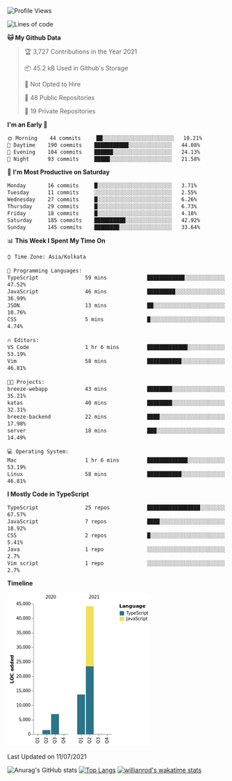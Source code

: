 <!--START_SECTION:waka-->
![Profile Views](http://img.shields.io/badge/Profile%20Views-1-blue)

![Lines of code](https://img.shields.io/badge/From%20Hello%20World%20I%27ve%20Written-66336%20lines%20of%20code-blue)

**🐱 My Github Data** 

> 🏆 3,727 Contributions in the Year 2021
 > 
> 📦 45.2 kB Used in Github's Storage 
 > 
> 🚫 Not Opted to Hire
 > 
> 📜 48 Public Repositories 
 > 
> 🔑 19 Private Repositories  
 > 
**I'm an Early 🐤** 

```text
🌞 Morning    44 commits     ██░░░░░░░░░░░░░░░░░░░░░░░   10.21% 
🌆 Daytime    190 commits    ███████████░░░░░░░░░░░░░░   44.08% 
🌃 Evening    104 commits    ██████░░░░░░░░░░░░░░░░░░░   24.13% 
🌙 Night      93 commits     █████░░░░░░░░░░░░░░░░░░░░   21.58%

```
📅 **I'm Most Productive on Saturday** 

```text
Monday       16 commits     █░░░░░░░░░░░░░░░░░░░░░░░░   3.71% 
Tuesday      11 commits     ░░░░░░░░░░░░░░░░░░░░░░░░░   2.55% 
Wednesday    27 commits     █░░░░░░░░░░░░░░░░░░░░░░░░   6.26% 
Thursday     29 commits     █░░░░░░░░░░░░░░░░░░░░░░░░   6.73% 
Friday       18 commits     █░░░░░░░░░░░░░░░░░░░░░░░░   4.18% 
Saturday     185 commits    ██████████░░░░░░░░░░░░░░░   42.92% 
Sunday       145 commits    ████████░░░░░░░░░░░░░░░░░   33.64%

```


📊 **This Week I Spent My Time On** 

```text
⌚︎ Time Zone: Asia/Kolkata

💬 Programming Languages: 
TypeScript               59 mins             ████████████░░░░░░░░░░░░░   47.52% 
JavaScript               46 mins             █████████░░░░░░░░░░░░░░░░   36.99% 
JSON                     13 mins             ██░░░░░░░░░░░░░░░░░░░░░░░   10.76% 
CSS                      5 mins              █░░░░░░░░░░░░░░░░░░░░░░░░   4.74%

🔥 Editors: 
VS Code                  1 hr 6 mins         █████████████░░░░░░░░░░░░   53.19% 
Vim                      58 mins             ███████████░░░░░░░░░░░░░░   46.81%

🐱‍💻 Projects: 
breeze-webapp            43 mins             ████████░░░░░░░░░░░░░░░░░   35.21% 
katas                    40 mins             ████████░░░░░░░░░░░░░░░░░   32.31% 
breeze-backend           22 mins             ████░░░░░░░░░░░░░░░░░░░░░   17.98% 
server                   18 mins             ███░░░░░░░░░░░░░░░░░░░░░░   14.49%

💻 Operating System: 
Mac                      1 hr 6 mins         █████████████░░░░░░░░░░░░   53.19% 
Linux                    58 mins             ███████████░░░░░░░░░░░░░░   46.81%

```

**I Mostly Code in TypeScript** 

```text
TypeScript               25 repos            █████████████████░░░░░░░░   67.57% 
JavaScript               7 repos             ████░░░░░░░░░░░░░░░░░░░░░   18.92% 
CSS                      2 repos             █░░░░░░░░░░░░░░░░░░░░░░░░   5.41% 
Java                     1 repo              ░░░░░░░░░░░░░░░░░░░░░░░░░   2.7% 
Vim script               1 repo              ░░░░░░░░░░░░░░░░░░░░░░░░░   2.7%

```


**Timeline**

![Chart not found](https://raw.githubusercontent.com/wise-introvert/wise-introvert/master/charts/bar_graph.png) 


 Last Updated on 11/07/2021
<!--END_SECTION:waka-->
![Anurag's GitHub stats](https://github-readme-stats.vercel.app/api?username=wise-introvert&count_private=true&show_icons=true)
[![Top Langs](https://github-readme-stats.vercel.app/api/top-langs/?username=wise-introvert&langs_count=10)](https://github.com/anuraghazra/github-readme-stats)
[![willianrod's wakatime stats](https://github-readme-stats.vercel.app/api/wakatime?username=wiseintrovert)](https://github.com/anuraghazra/github-readme-stats)
